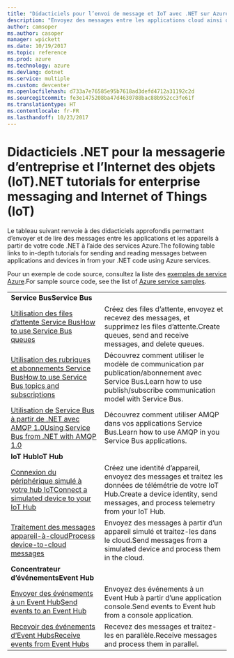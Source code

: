 ```yaml
---
title: "Didacticiels pour l’envoi de message et IoT avec .NET sur Azure | Microsoft Docs"
description: "Envoyez des messages entre les applications cloud ainsi qu’entre les appareils et le cloud à l’aide de .NET et des services Azure."
author: camsoper
ms.author: casoper
manager: wpickett
ms.date: 10/19/2017
ms.topic: reference
ms.prod: azure
ms.technology: azure
ms.devlang: dotnet
ms.service: multiple
ms.custom: devcenter
ms.openlocfilehash: d733a7e76585e95b7618ad3defd4712a31192c2d
ms.sourcegitcommit: fe3e1475208ba47d4630788bac88b952cc3fe61f
ms.translationtype: HT
ms.contentlocale: fr-FR
ms.lasthandoff: 10/23/2017
---
```

# <a name="net-tutorials-for-enterprise-messaging-and-internet-of-things-iot"></a><span data-ttu-id="d359f-103">Didacticiels .NET pour la messagerie d’entreprise et l’Internet des objets (IoT)</span><span class="sxs-lookup"><span data-stu-id="d359f-103">.NET tutorials for enterprise messaging and Internet of Things (IoT)</span></span>

<span data-ttu-id="d359f-104">Le tableau suivant renvoie à des didacticiels approfondis permettant d’envoyer et de lire des messages entre les applications et les appareils à partir de votre code .NET à l’aide des services Azure.</span><span class="sxs-lookup"><span data-stu-id="d359f-104">The following table links to in-depth tutorials for sending and reading messages between applications and devices in from your .NET code using Azure services.</span></span>

<span data-ttu-id="d359f-105">Pour un exemple de code source, consultez la liste des [exemples de service Azure](https://azure.microsoft.com/resources/samples/?platform=dotnet).</span><span class="sxs-lookup"><span data-stu-id="d359f-105">For sample source code, see the list of [Azure service samples](https://azure.microsoft.com/resources/samples/?platform=dotnet).</span></span>


| | |
|---|---|
| <span data-ttu-id="d359f-106">**Service Bus**</span><span class="sxs-lookup"><span data-stu-id="d359f-106">**Service Bus**</span></span> | |
| <span data-ttu-id="d359f-107">[Utilisation des files d’attente Service Bus][1]</span><span class="sxs-lookup"><span data-stu-id="d359f-107">[How to use Service Bus queues][1]</span></span> | <span data-ttu-id="d359f-108">Créez des files d’attente, envoyez et recevez des messages, et supprimez les files d’attente.</span><span class="sxs-lookup"><span data-stu-id="d359f-108">Create queues, send and receive messages, and delete queues.</span></span> | 
| <span data-ttu-id="d359f-109">[Utilisation des rubriques et abonnements Service Bus][2]</span><span class="sxs-lookup"><span data-stu-id="d359f-109">[How to use Service Bus topics and subscriptions][2]</span></span> | <span data-ttu-id="d359f-110">Découvrez comment utiliser le modèle de communication par publication/abonnement avec Service Bus.</span><span class="sxs-lookup"><span data-stu-id="d359f-110">Learn how to use publish/subscribe communication model with Service Bus.</span></span>
| <span data-ttu-id="d359f-111">[Utilisation de Service Bus à partir de .NET avec AMQP 1.0][3]</span><span class="sxs-lookup"><span data-stu-id="d359f-111">[Using Service Bus from .NET with AMQP 1.0][3]</span></span> | <span data-ttu-id="d359f-112">Découvrez comment utiliser AMQP dans vos applications Service Bus.</span><span class="sxs-lookup"><span data-stu-id="d359f-112">Learn how to use AMQP in you Service Bus applications.</span></span>
|<span data-ttu-id="d359f-113">**IoT Hub**</span><span class="sxs-lookup"><span data-stu-id="d359f-113">**IoT Hub**</span></span>|
| <span data-ttu-id="d359f-114">[Connexion du périphérique simulé à votre hub IoT][4]</span><span class="sxs-lookup"><span data-stu-id="d359f-114">[Connect a simulated device to your IoT Hub][4]</span></span> | <span data-ttu-id="d359f-115">Créez une identité d’appareil, envoyez des messages et traitez les données de télémétrie de votre IoT Hub.</span><span class="sxs-lookup"><span data-stu-id="d359f-115">Create a device identity, send messages, and process telemetry from your IoT Hub.</span></span> |   
| <span data-ttu-id="d359f-116">[Traitement des messages appareil-à-cloud][5]</span><span class="sxs-lookup"><span data-stu-id="d359f-116">[Process device-to-cloud messages][5]</span></span> | <span data-ttu-id="d359f-117">Envoyez des messages à partir d’un appareil simulé et traitez-les dans le cloud.</span><span class="sxs-lookup"><span data-stu-id="d359f-117">Send messages from a simulated device and process them in the cloud.</span></span> |
|<span data-ttu-id="d359f-118">**Concentrateur d’événements**</span><span class="sxs-lookup"><span data-stu-id="d359f-118">**Event Hub**</span></span>|
| <span data-ttu-id="d359f-119">[Envoyer des événements à un Event Hub][6]</span><span class="sxs-lookup"><span data-stu-id="d359f-119">[Send events to an Event Hub][6]</span></span> | <span data-ttu-id="d359f-120">Envoyez des événements à un Event Hub à partir d’une application console.</span><span class="sxs-lookup"><span data-stu-id="d359f-120">Send events to Event hub from a console application.</span></span>
| <span data-ttu-id="d359f-121">[Recevoir des événements d’Event Hubs][7]</span><span class="sxs-lookup"><span data-stu-id="d359f-121">[Receive events from Event Hubs][7]</span></span> | <span data-ttu-id="d359f-122">Recevez des messages et traitez-les en parallèle.</span><span class="sxs-lookup"><span data-stu-id="d359f-122">Receive messages and process them in parallel.</span></span>


[1]: /azure/service-bus-messaging/service-bus-dotnet-get-started-with-queues
[2]: /azure/service-bus-messaging/service-bus-dotnet-how-to-use-topics-subscriptions
[3]: /azure/service-bus-messaging/service-bus-amqp-dotnet
[4]: /azure/iot-hub/iot-hub-csharp-csharp-getstarted
[5]: /azure/iot-hub/iot-hub-csharp-csharp-process-d2c
[6]: /azure/event-hubs/event-hubs-dotnet-standard-getstarted-send
[7]: /azure/event-hubs/event-hubs-dotnet-standard-getstarted-receive-eph


